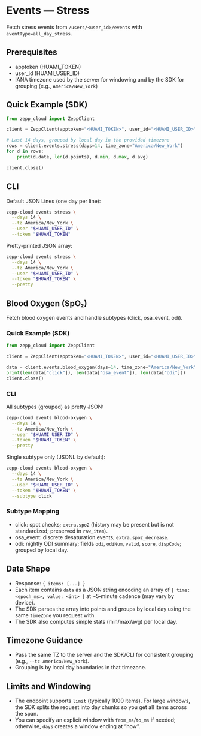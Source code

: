 # Events — Stress

Fetch stress events from `/users/<user_id>/events` with `eventType=all_day_stress`.

## Prerequisites
- apptoken (HUAMI_TOKEN)
- user_id (HUAMI_USER_ID)
- IANA timezone used by the server for windowing and by the SDK for grouping (e.g., `America/New_York`)

## Quick Example (SDK)
```python
from zepp_cloud import ZeppClient

client = ZeppClient(apptoken="<HUAMI_TOKEN>", user_id="<HUAMI_USER_ID>", timezone="America/New_York")

# Last 14 days, grouped by local day in the provided timezone
rows = client.events.stress(days=14, time_zone="America/New_York")
for d in rows:
    print(d.date, len(d.points), d.min, d.max, d.avg)

client.close()
```

## CLI
Default JSON Lines (one day per line):
```bash
zepp-cloud events stress \
  --days 14 \
  --tz America/New_York \
  --user "$HUAMI_USER_ID" \
  --token "$HUAMI_TOKEN"
```

Pretty-printed JSON array:
```bash
zepp-cloud events stress \
  --days 14 \
  --tz America/New_York \
  --user "$HUAMI_USER_ID" \
  --token "$HUAMI_TOKEN" \
  --pretty
```

## Blood Oxygen (SpO₂)

Fetch blood oxygen events and handle subtypes (click, osa_event, odi).

### Quick Example (SDK)
```python
from zepp_cloud import ZeppClient

client = ZeppClient(apptoken="<HUAMI_TOKEN>", user_id="<HUAMI_USER_ID>", timezone="America/New_York")

data = client.events.blood_oxygen(days=14, time_zone="America/New_York")
print(len(data["click"]), len(data["osa_event"]), len(data["odi"]))
client.close()
```

### CLI
All subtypes (grouped) as pretty JSON:
```bash
zepp-cloud events blood-oxygen \
  --days 14 \
  --tz America/New_York \
  --user "$HUAMI_USER_ID" \
  --token "$HUAMI_TOKEN" \
  --pretty
```

Single subtype only (JSONL by default):
```bash
zepp-cloud events blood-oxygen \
  --days 14 \
  --tz America/New_York \
  --user "$HUAMI_USER_ID" \
  --token "$HUAMI_TOKEN" \
  --subtype click
```

### Subtype Mapping
- click: spot checks; `extra.spo2` (history may be present but is not standardized; preserved in `raw_item`).
- osa_event: discrete desaturation events; `extra.spo2_decrease`.
- odi: nightly ODI summary; fields `odi`, `odiNum`, `valid`, `score`, `dispCode`; grouped by local day.

## Data Shape
- Response: `{ items: [...] }`
- Each item contains `data` as a JSON string encoding an array of `{ time: <epoch_ms>, value: <int> }` at ~5‑minute cadence (may vary by device).
- The SDK parses the array into points and groups by local day using the same `timeZone` you request with.
- The SDK also computes simple stats (min/max/avg) per local day.

## Timezone Guidance
- Pass the same TZ to the server and the SDK/CLI for consistent grouping (e.g., `--tz America/New_York`).
- Grouping is by local day boundaries in that timezone.

## Limits and Windowing
- The endpoint supports `limit` (typically 1000 items). For large windows, the SDK splits the request into day chunks so you get all items across the span.
- You can specify an explicit window with `from_ms`/`to_ms` if needed; otherwise, `days` creates a window ending at “now”.

